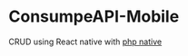 # ConsumpeAPI-Mobile

CRUD using React native with [php native](https://github.com/fhmanwar/CRUDSqlServer-API.git)
